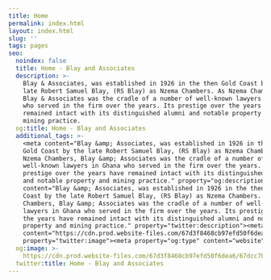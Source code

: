 ```yaml
---
title: Home
permalink: index.html
layout: index.html
slug: ''
tags: pages
seo:
  noindex: false
  title: Home - Blay and Associates
  description: >-
    Blay & Associates, was established in 1926 in the then Gold Coast by the
    late Robert Samuel Blay, (RS Blay) as Nzema Chambers. As Nzema Chambers,
    Blay & Associates was the cradle of a number of well-known lawyers in Ghana
    who served in the firm over the years. Its prestige over the years have
    remained intact with its distinguished alumni and notable property and
    mining practice.
  og:title: Home - Blay and Associates
  additional_tags: >-
    <meta content="Blay &amp; Associates, was established in 1926 in the then
    Gold Coast by the late Robert Samuel Blay, (RS Blay) as Nzema Chambers. As
    Nzema Chambers, Blay &amp; Associates was the cradle of a number of
    well-known lawyers in Ghana who served in the firm over the years. Its
    prestige over the years have remained intact with its distinguished alumni
    and notable property and mining practice." property="og:description"><meta
    content="Blay &amp; Associates, was established in 1926 in the then Gold
    Coast by the late Robert Samuel Blay, (RS Blay) as Nzema Chambers. As Nzema
    Chambers, Blay &amp; Associates was the cradle of a number of well-known
    lawyers in Ghana who served in the firm over the years. Its prestige over
    the years have remained intact with its distinguished alumni and notable
    property and mining practice." property="twitter:description"><meta
    content="https://cdn.prod.website-files.com/67d3f8468cb97efd50f6dea6/67dcc7b18e90f79360efb042_pexels-ekaterina-bolovtsova-6077091.avif"
    property="twitter:image"><meta property="og:type" content="website">
  og:image: >-
    https://cdn.prod.website-files.com/67d3f8468cb97efd50f6dea6/67dcc7b18e90f79360efb042_pexels-ekaterina-bolovtsova-6077091.avif
  twitter:title: Home - Blay and Associates
---
```



